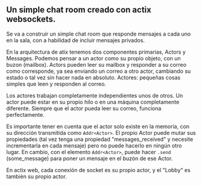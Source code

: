 ## Un simple chat room creado con actix websockets.


Se va a construir un simple chat room que responde mensajes a cada uno en la sala, con a habilidad de incluir mensajes privados.

En la arquitectura de atix tenemos dos componentes primarias, Actors y Messages. Podemos pensar a un actor como su propio objeto, con un buzon (mailbox). Actors pueden leer su mailbox y responder a su correo como corresponde, ya sea enviando un correo a otro actor, cambiando su estado o tal vez sin hacer nada en absoluto.
Actores: pequeñas cosas simples que leen y responden al correo.

Los actores trabajan completamente independientes unos de otros. Un actor puede estar en su propio hilo o en una máquina completamente diferente. Siempre que el actor pueda leer su correo, funciona perfectamente.

Es importante tener en cuenta que el actor solo existe en la memoria, con su dirección transmitida como `Addr<Actor>`. El propio Actor puede mutar sus propiedades (tal vez tenga una propiedad "messages_received" y necesite incrementarla en cada mensaje) pero no puede hacerlo en ningún otro lugar. En cambio, con el elemento `Addr<Actor>`, puede hacer `.send` (some_message) para poner un mensaje en el buzón de ese Actor.

En actix web, cada conexión de socket es su propio actor, y el "Lobby" es también su propio actor.

